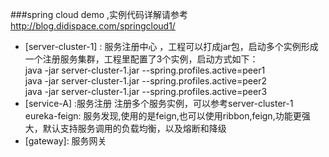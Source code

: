 
###spring cloud demo ,实例代码详解请参考 http://blog.didispace.com/springcloud1/ <br>

- [server-cluster-1] : 服务注册中心 ，工程可以打成jar包，启动多个实例形成一个注册服务集群，工程里配置了3个实例，启动方式如下：<br>
java -jar server-cluster-1.jar --spring.profiles.active=peer1<br>
java -jar server-cluster-1.jar --spring.profiles.active=peer2<br>
java -jar server-cluster-1.jar --spring.profiles.active=peer3<br>
- [service-A] :服务注册 注册多个服务实例，可以参考server-cluster-1<br>
 eureka-feign: 服务发现,使用的是feign,也可以使用ribbon,feign,功能更强大，默认支持服务调用的负载均衡，以及熔断和降级<br>
- [gateway]: 服务网关 <br>